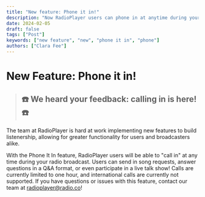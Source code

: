 ```yaml
---
title: "New feature: Phone it in!"
description: "Now RadioPlayer users can phone in at anytime during your radio broadcast."
date: 2024-02-05
draft: false
tags: ["Post"]
keywords: ["new feature", "new", "phone it in", "phone"]
authors: ["Clara Fee"]
---
```


# New Feature: Phone it in!

> ## ☎️ We heard your feedback: calling in is here! ☎️

The team at RadioPlayer is hard at work implementing new features to build listenership, allowing for greater functionality for users and broadcasters alike.

With the Phone It In feature, RadioPlayer users will be able to "call in" at any time during your radio broadcast. Users can send in song requests, answer questions in a Q&A format, or even participate in a live talk show! Calls are currently limited to one hour, and international calls are currently not supported. If you have questions or issues with this feature, contact our team at radioplayer@radio.co!
